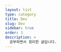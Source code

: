 ```yaml
---
layout: list
type: category
title: Dev
slug: Dev
sidebar: true
order: 3
description: >
  공부하면서 정리한 글입니다.
---
```

